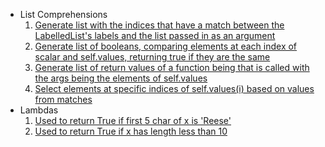 * List Comprehensions
	1. [Generate list with the indices that have a match between the LabelledList's labels and the list passed in as an argument](https://github.com/nyu-csci-ua-0480-007-fall-2018/tsekenrick-homework02/blob/eeab2647d25715cd50d390e5b5a39a21fd801b3b/tabletools.py#L91)
	2. [Generate list of booleans, comparing elements at each index of scalar and self.values, returning true if they are the same](https://github.com/nyu-csci-ua-0480-007-fall-2018/tsekenrick-homework02/blob/eeab2647d25715cd50d390e5b5a39a21fd801b3b/tabletools.py#L125)
	3. [Generate list of return values of a function being that is called with the args being the elements of self.values](https://github.com/nyu-csci-ua-0480-007-fall-2018/tsekenrick-homework02/blob/eeab2647d25715cd50d390e5b5a39a21fd801b3b/tabletools.py#L141)
	4. [Select elements at specific indices of self.values(i) based on values from matches](https://github.com/nyu-csci-ua-0480-007-fall-2018/tsekenrick-homework02/blob/eeab2647d25715cd50d390e5b5a39a21fd801b3b/tabletools.py#L213)
* Lambdas
	1. [Used to return True if first 5 char of x is 'Reese'](https://github.com/nyu-csci-ua-0480-007-fall-2018/tsekenrick-homework02/blob/eeab2647d25715cd50d390e5b5a39a21fd801b3b/candy.ipynb#L230)
	2. [Used to return True if x has length less than 10](https://github.com/nyu-csci-ua-0480-007-fall-2018/tsekenrick-homework02/blob/eeab2647d25715cd50d390e5b5a39a21fd801b3b/candy.ipynb#L311)
